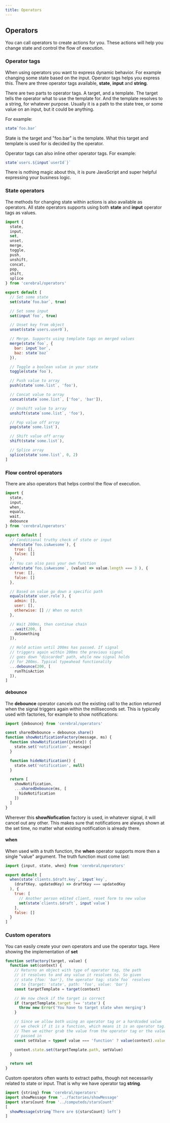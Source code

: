 ```yaml
---
title: Operators
---
```


## Operators
You can call operators to create actions for you. These actions will help you change state and control the flow of execution.

### Operator tags
When using operators you want to express dynamic behavior. For example changing some state based on the input. Operator tags helps you express this. There are three operator tags available, **state**, **input** and **string**.

There are two parts to operator tags. A target, and a template. The target tells the operator what to use the template for. And the template resolves to a string, for whatever purpose. Usually it is a path to the state tree, or some value on an input, but it could be anything.

For example:

```js
state`foo.bar`
```

State is the target and "foo.bar" is the template. What this target and template is used for is decided by the operator.

Operator tags can also inline other operator tags. For example:

```js
state`users.${input`userId`}`
```

There is nothing magic about this, it is pure JavaScript and super helpful expressing your business logic.

### State operators
The methods for changing state within actions is also available as operators. All state operators supports using both **state** and **input** operator tags as values.

```js
import {
  state,
  input,
  set,
  unset,
  merge,
  toggle,
  push,
  unshift,
  concat,
  pop,
  shift,
  splice
} from 'cerebral/operators'

export default [
  // Set some state
  set(state`foo.bar`, true)

  // Set some input
  set(input`foo`, true)

  // Unset key from object
  unset(state`users.user0`),

  // Merge. Supports using template tags on merged values
  merge(state`foo`, {
    bar: input`bar`,
    baz: state`baz`
  }),

  // Toggle a boolean value in your state
  toggle(state`foo`),

  // Push value to array
  push(state`some.list`, 'foo'),

  // Concat value to array
  concat(state`some.list`, ['foo', 'bar']),

  // Unshift value to array
  unshift(state`some.list`, 'foo'),

  // Pop value off array
  pop(state`some.list`),

  // Shift value off array
  shift(state`some.list`),

  // Splice array
  splice(state`some.list`, 0, 2)
]
```

### Flow control operators
There are also operators that helps control the flow of execution.

```js
import {
  state,
  input,
  when,
  equals,
  wait,
  debounce
} from 'cerebral/operators'

export default [
  // Conditional truthy check of state or input
  when(state`foo.isAwesome`), {
    true: [],
    false: []
  },
  // You can also pass your own function
  when(state`foo.isAwesome`, (value) => value.length === 3 ), {
    true: [],
    false: []
  },

  // Based on value go down a specific path
  equals(state`user.role`), {
    admin: [],
    user: [],
    otherwise: [] // When no match
  },

  // Wait 200ms, then continue chain
  ...wait(200, [
    doSomething
  ]),

  // Hold action until 200ms has passed. If signal
  // triggers again within 200ms the previous signal
  // goes down "discarded" path, while new signal holds
  // for 200ms. Typical typeahead functionality
  ...debounce(200, [
    runThisAction
  ]),
]
```

#### debounce

The **debounce** operator cancels out the existing call to the action returned when the signal triggers again within the milliseconds set. This is typically used with factories, for example to show notifications:

```js
import {debounce} from 'cerebral/operators'

const sharedDebounce = debounce.share()
function showNotificationFactory(message, ms) {
  function showNotification({state}) {
    state.set('notification', message)
  }

  function hideNotification() {
    state.set('notification', null)
  }

  return [
    showNotification,
    ...sharedDebounce(ms, [
      hideNotification
    ])
  ]
}
```

Wherever this **showNofication** factory is used, in whatever signal, it will cancel out any other. This makes sure that notifications are always shown at the set time, no matter what existing notification is already there.

#### when

When used with a truth function, the **when** operator supports more then a single "value" argument. The truth function must come last:

```js
import {input, state, when} from 'cerebral/operators'

export default [
  when(state`clients.$draft.key`, input`key`,
    (draftKey, updatedKey) => draftKey === updatedKey
  ), {
    true: [
      // Another person edited client, reset form to new value
      set(state`clients.$draft`, input`value`)
    ],
    false: []
  }
]
```

### Custom operators
You can easily create your own operators and use the operator tags. Here showing the implementation of **set**

```js
function setFactory(target, value) {
  function set(context) {
    // Returns an object with type of operator tag, the path
    // it resolves to and any value it resolves to. So given
    // state {foo: 'bar'}, the operator tag: state`foo` resolves
    // to {target: 'state', path: 'foo', value: 'bar'}
    const targetTemplate = target(context)

    // We now check if the target is correct
    if (targetTemplate.target !== 'state') {
      throw new Error('You have to target state when merging')
    }

    // Since we allow both using an operator tag or a hardcoded value
    // we check if it is a function, which means it is an operator tag.
    // Then we either grab the value from the operator tag or the value
    // passed in
    const setValue = typeof value === 'function' ? value(context).value : value

    context.state.set(targetTemplate.path, setValue)
  }

  return set
}
```

Custom operators often wants to extract paths, though not necessarily related to state or input. That is why we have operator tag **string**.

```js
import {string} from 'cerebral/operators'
import showMessage from '../factories/showMessage'
import starsCount from '../computeds/starsCount'
[
  showMessage(string`There are ${starsCount} left`)
]
```
